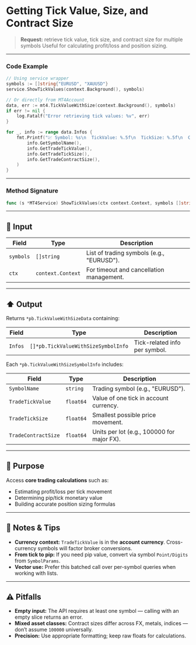 # Getting Tick Value, Size, and Contract Size

> **Request:** retrieve tick value, tick size, and contract size for multiple symbols
> Useful for calculating profit/loss and position sizing.

---

### Code Example

```go
// Using service wrapper
symbols := []string{"EURUSD", "XAUUSD"}
service.ShowTickValues(context.Background(), symbols)

// Or directly from MT4Account
data, err := mt4.TickValueWithSize(context.Background(), symbols)
if err != nil {
    log.Fatalf("Error retrieving tick values: %v", err)
}

for _, info := range data.Infos {
    fmt.Printf("💹 Symbol: %s\n  TickValue: %.5f\n  TickSize: %.5f\n  ContractSize: %.2f\n\n",
        info.GetSymbolName(),
        info.GetTradeTickValue(),
        info.GetTradeTickSize(),
        info.GetTradeContractSize(),
    )
}
```

---

### Method Signature

```go
func (s *MT4Service) ShowTickValues(ctx context.Context, symbols []string)
```

---

## 🔽 Input

| Field     | Type              | Description                               |
| --------- | ----------------- | ----------------------------------------- |
| `symbols` | `[]string`        | List of trading symbols (e.g., "EURUSD"). |
| `ctx`     | `context.Context` | For timeout and cancellation management.  |

---

## ⬆️ Output

Returns `*pb.TickValueWithSizeData` containing:

| Field   | Type                                | Description                   |
| ------- | ----------------------------------- | ----------------------------- |
| `Infos` | `[]*pb.TickValueWithSizeSymbolInfo` | Tick-related info per symbol. |

Each `*pb.TickValueWithSizeSymbolInfo` includes:

| Field               | Type      | Description                                |
| ------------------- | --------- | ------------------------------------------ |
| `SymbolName`        | `string`  | Trading symbol (e.g., "EURUSD").           |
| `TradeTickValue`    | `float64` | Value of one tick in account currency.     |
| `TradeTickSize`     | `float64` | Smallest possible price movement.          |
| `TradeContractSize` | `float64` | Units per lot (e.g., 100000 for major FX). |

---

## 🎯 Purpose

Access **core trading calculations** such as:

* Estimating profit/loss per tick movement
* Determining pip/tick monetary value
* Building accurate position sizing formulas

---

## 🧩 Notes & Tips

* **Currency context:** `TradeTickValue` is in the **account currency**. Cross-currency symbols will factor broker conversions.
* **From tick to pip:** If you need pip value, convert via symbol `Point/Digits` from `SymbolParams`.
* **Vector use:** Prefer this batched call over per-symbol queries when working with lists.

---

## ⚠️ Pitfalls

* **Empty input:** The API requires at least one symbol — calling with an empty slice returns an error.
* **Mixed asset classes:** Contract sizes differ across FX, metals, indices — don’t assume `100000` universally.
* **Precision:** Use appropriate formatting; keep raw floats for calculations.
